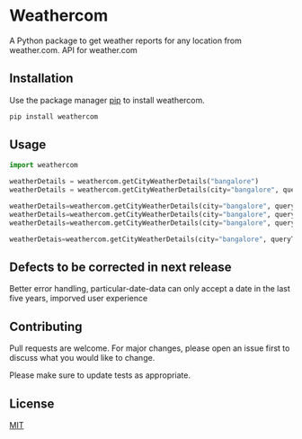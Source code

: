 # Weathercom

A Python package to get weather reports for any location from weather.com. API for weather.com

## Installation

Use the package manager [pip](https://pip.pypa.io/en/stable/) to install weathercom.

```bash
pip install weathercom
```

## Usage

```python
import weathercom

weatherDetails = weathercom.getCityWeatherDetails("bangalore")
weatherDetails = weathercom.getCityWeatherDetails(city="bangalore", queryType="daily-data")

weatherDetails=weathercom.getCityWeatherDetails(city="bangalore", queryType="ten-days-data")
weatherDetails=weathercom.getCityWeatherDetails(city="bangalore", queryType="hourly-data")
weatherDetails=weathercom.getCityWeatherDetails(city="bangalore", queryType="monthly-data")

weatherDetais=weathercom.getCityWeatherDetails(city="bangalore", queryType="particular-date-data", date={'year':'2018','month':'09','date': '19')
```

## Defects to be corrected in next release
Better error handling, particular-date-data can only accept a date in the last five years, imporved user experience 

## Contributing
Pull requests are welcome. For major changes, please open an issue first to discuss what you would like to change.

Please make sure to update tests as appropriate.

## License
[MIT](https://github.com/prashanth-p/weathercom/blob/master/LICENSE.txt)